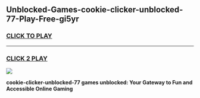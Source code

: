 
## Unblocked-Games-cookie-clicker-unblocked-77-Play-Free-gi5yr
<h3>
<a href="https://premium76.site?title=cookie-clicker-unblocked-77&ref=23A">CLICK TO PLAY</a></h3>
<hr>

<h3>
<a href="https://premium76.site?title=cookie-clicker-unblocked-77&ref=23A">CLICK 2 PLAY</a>
  
</h3>

<a href="https://premium76.site?title=cookie-clicker-unblocked-77&ref=23A"><img src="https://clearcache.store/games.png"></a>


**cookie-clicker-unblocked-77 games unblocked: Your Gateway to Fun and Accessible Online Gaming**
